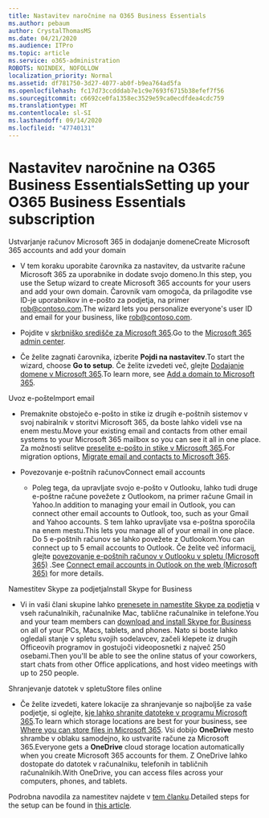 ```yaml
---
title: Nastavitev naročnine na O365 Business Essentials
ms.author: pebaum
author: CrystalThomasMS
ms.date: 04/21/2020
ms.audience: ITPro
ms.topic: article
ms.service: o365-administration
ROBOTS: NOINDEX, NOFOLLOW
localization_priority: Normal
ms.assetid: df781750-3d27-4077-ab0f-b9ea764ad5fa
ms.openlocfilehash: fc17d73ccdddab7e1c9e7693f6715b38efef7f56
ms.sourcegitcommit: c6692ce0fa1358ec3529e59ca0ecdfdea4cdc759
ms.translationtype: MT
ms.contentlocale: sl-SI
ms.lasthandoff: 09/14/2020
ms.locfileid: "47740131"
---
```

# <a name="setting-up-your-o365-business-essentials-subscription"></a><span data-ttu-id="e957d-102">Nastavitev naročnine na O365 Business Essentials</span><span class="sxs-lookup"><span data-stu-id="e957d-102">Setting up your O365 Business Essentials subscription</span></span>

<span data-ttu-id="e957d-103">Ustvarjanje računov Microsoft 365 in dodajanje domene</span><span class="sxs-lookup"><span data-stu-id="e957d-103">Create Microsoft 365 accounts and add your domain</span></span>
  
- <span data-ttu-id="e957d-104">V tem koraku uporabite čarovnika za nastavitev, da ustvarite račune Microsoft 365 za uporabnike in dodate svojo domeno.</span><span class="sxs-lookup"><span data-stu-id="e957d-104">In this step, you use the Setup wizard to create Microsoft 365 accounts for your users and add your own domain.</span></span> <span data-ttu-id="e957d-105">Čarovnik vam omogoča, da prilagodite vse ID-je uporabnikov in e-pošto za podjetja, na primer [rob@contoso.com](mailto:rob@contoso.com).</span><span class="sxs-lookup"><span data-stu-id="e957d-105">The wizard lets you personalize everyone's user ID and email for your business, like [rob@contoso.com](mailto:rob@contoso.com).</span></span>
    
- <span data-ttu-id="e957d-106">Pojdite v [skrbniško središče za Microsoft 365](https://login.partner.microsoftonline.cn/).</span><span class="sxs-lookup"><span data-stu-id="e957d-106">Go to the [Microsoft 365 admin center](https://login.partner.microsoftonline.cn/).</span></span>
    
- <span data-ttu-id="e957d-107">Če želite zagnati čarovnika, izberite **Pojdi na nastavitev**.</span><span class="sxs-lookup"><span data-stu-id="e957d-107">To start the wizard, choose **Go to setup**.</span></span> <span data-ttu-id="e957d-108">Če želite izvedeti več, glejte [Dodajanje domene v Microsoft 365](https://docs.microsoft.com/microsoft-365/admin/setup/add-domain).</span><span class="sxs-lookup"><span data-stu-id="e957d-108">To learn more, see [Add a domain to Microsoft 365](https://docs.microsoft.com/microsoft-365/admin/setup/add-domain).</span></span>
    
<span data-ttu-id="e957d-109">Uvoz e-pošte</span><span class="sxs-lookup"><span data-stu-id="e957d-109">Import email</span></span>
  
- <span data-ttu-id="e957d-110">Premaknite obstoječo e-pošto in stike iz drugih e-poštnih sistemov v svoj nabiralnik v storitvi Microsoft 365, da boste lahko videli vse na enem mestu.</span><span class="sxs-lookup"><span data-stu-id="e957d-110">Move your existing email and contacts from other email systems to your Microsoft 365 mailbox so you can see it all in one place.</span></span> <span data-ttu-id="e957d-111">Za možnosti selitve [preselite e-pošto in stike v Microsoft 365](https://docs.microsoft.com/microsoft-365/admin/setup/migrate-email-and-contacts-admin).</span><span class="sxs-lookup"><span data-stu-id="e957d-111">For migration options, [Migrate email and contacts to Microsoft 365](https://docs.microsoft.com/microsoft-365/admin/setup/migrate-email-and-contacts-admin).</span></span>
    
- <span data-ttu-id="e957d-112">Povezovanje e-poštnih računov</span><span class="sxs-lookup"><span data-stu-id="e957d-112">Connect email accounts</span></span>
    
  - <span data-ttu-id="e957d-113">Poleg tega, da upravljate svojo e-pošto v Outlooku, lahko tudi druge e-poštne račune povežete z Outlookom, na primer račune Gmail in Yahoo.</span><span class="sxs-lookup"><span data-stu-id="e957d-113">In addition to managing your email in Outlook, you can connect other email accounts to Outlook, too, such as your Gmail and Yahoo accounts.</span></span> <span data-ttu-id="e957d-114">S tem lahko upravljate vsa e-poštna sporočila na enem mestu.</span><span class="sxs-lookup"><span data-stu-id="e957d-114">This lets you manage all of your email in one place.</span></span> <span data-ttu-id="e957d-115">Do 5 e-poštnih računov se lahko povežete z Outlookom.</span><span class="sxs-lookup"><span data-stu-id="e957d-115">You can connect up to 5 email accounts to Outlook.</span></span> <span data-ttu-id="e957d-116">Če želite več informacij, glejte [povezovanje e-poštnih računov v Outlooku v spletu (Microsoft 365)](https://support.office.com/Article/Connect-email-accounts-in-Outlook-on-the-web-Office-365-d7012ff0-924f-4f78-8aca-c3912d886c4d) .</span><span class="sxs-lookup"><span data-stu-id="e957d-116">See [Connect email accounts in Outlook on the web (Microsoft 365)](https://support.office.com/Article/Connect-email-accounts-in-Outlook-on-the-web-Office-365-d7012ff0-924f-4f78-8aca-c3912d886c4d) for more details.</span></span> 
    
<span data-ttu-id="e957d-117">Namestitev Skype za podjetja</span><span class="sxs-lookup"><span data-stu-id="e957d-117">Install Skype for Business</span></span>
  
- <span data-ttu-id="e957d-118">Vi in vaši člani skupine lahko [prenesete in namestite Skype za podjetja](https://support.office.com/Article/download-and-install-Skype-for-Business-8a0d4da8-9d58-44f9-9759-5c8f340cb3fb) v vseh računalnikih, računalnike Mac, tablične računalnike in telefone.</span><span class="sxs-lookup"><span data-stu-id="e957d-118">You and your team members can [download and install Skype for Business](https://support.office.com/Article/download-and-install-Skype-for-Business-8a0d4da8-9d58-44f9-9759-5c8f340cb3fb) on all of your PCs, Macs, tablets, and phones.</span></span> <span data-ttu-id="e957d-119">Nato si boste lahko ogledali stanje v spletu svojih sodelavcev, začeli klepete iz drugih Officeovih programov in gostujoči videoposnetki z največ 250 osebami.</span><span class="sxs-lookup"><span data-stu-id="e957d-119">Then you'll be able to see the online status of your coworkers, start chats from other Office applications, and host video meetings with up to 250 people.</span></span> 
    
<span data-ttu-id="e957d-120">Shranjevanje datotek v spletu</span><span class="sxs-lookup"><span data-stu-id="e957d-120">Store files online</span></span>
  
- <span data-ttu-id="e957d-121">Če želite izvedeti, katere lokacije za shranjevanje so najboljše za vaše podjetje, si oglejte, [kje lahko shranite datoteke v programu Microsoft 365](https://support.office.com/article/c7c20284-bc94-47f4-9728-d28e9daf0790.aspx).</span><span class="sxs-lookup"><span data-stu-id="e957d-121">To learn which storage locations are best for your business, see [Where you can store files in Microsoft 365](https://support.office.com/article/c7c20284-bc94-47f4-9728-d28e9daf0790.aspx).</span></span> <span data-ttu-id="e957d-122">Vsi dobijo **OneDrive** mesto shrambe v oblaku samodejno, ko ustvarite račune za Microsoft 365.</span><span class="sxs-lookup"><span data-stu-id="e957d-122">Everyone gets a **OneDrive** cloud storage location automatically when you create Microsoft 365 accounts for them.</span></span> <span data-ttu-id="e957d-123">Z OneDrive lahko dostopate do datotek v računalniku, telefonih in tabličnih računalnikih.</span><span class="sxs-lookup"><span data-stu-id="e957d-123">With OneDrive, you can access files across your computers, phones, and tablets.</span></span> 
    
<span data-ttu-id="e957d-124">Podrobna navodila za namestitev najdete v [tem članku](https://docs.microsoft.com/microsoft-365/admin/setup/setup).</span><span class="sxs-lookup"><span data-stu-id="e957d-124">Detailed steps for the setup can be found in [this article](https://docs.microsoft.com/microsoft-365/admin/setup/setup).</span></span>
  

